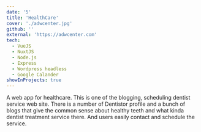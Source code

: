 ```yaml
---
date: '5'
title: 'HealthCare'
cover: './adwcenter.jpg'
github: ''
external: 'https://adwcenter.com'
tech:
  - VueJS
  - NuxtJS
  - Node.js
  - Express
  - Wordpress headless
  - Google Calander
showInProjects: true
---
```

A web app for healthcare. This is one of the blogging, scheduling dentist service web site. There is a number of Dentistor profile and a bunch of blogs that give the common sense about healthy teeth and what kinda dentist treatment service there. And users easily contact and schedule the service.